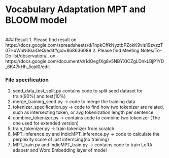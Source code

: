 # Vocabulary Adaptation MPT and BLOOM model
<br>
### Result 
1. Please find result on https://docs.google.com/spreadsheets/d/1npkCffkNyztbPZokK9vis19zvzzT07l-uWnN06aiOeQ/edit#gid=868636088
2. Please find Meeting Notes/To-Do list/observation/.. on - https://docs.google.com/document/d/1dOegfXg8v5NBYXlCZgLDnkLBjP1YD_6K47kHh_5ojd0/edit

### File specification
1. seed_data_test_split.py contains code to split seed dataset for train(90%) and test(10%)
2. merge_training_seed.py -> code to merge the training data
3. tokenizer_specification.py -> code to find how two tokenizer are related, such as intersecting token, or avg tokenization length per sentence
4. combine_tokenizer.py -> contains code to combine two tokenizer (The one used for extended version)
5. train_tokenizer.py -> train tokenizer from scratch
6. MPT_inference.py and IndicMPT_inference.py -> code to calculate the perplexity score of just inferncing(no training)
7. MPT_train.py and IndicMPT_train.py -> contains code to train LoRA adapetr and Word Embedding layer of model


